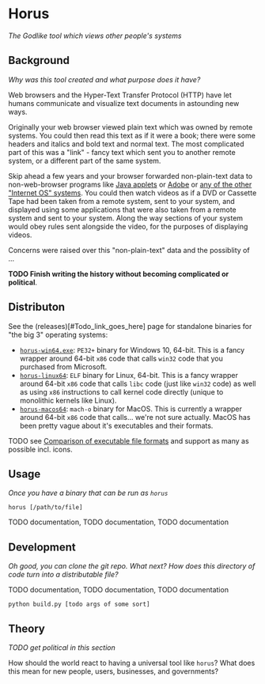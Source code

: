 
# Horus

_The Godlike tool which views other people's systems_

## Background

_Why was this tool created and what purpose does it have?_

Web browsers and the Hyper-Text Transfer Protocol (HTTP) have let
humans communicate and visualize text documents in astounding new ways.

Originally your web browser viewed plain text which was owned by remote systems. You could then
read this text as if it were a book; there were some headers and italics and bold text and normal text.
The most complicated part of this was a "link" - fancy text which sent you to another remote system, or
a different part of the same system.

Skip ahead a few years and your browser forwarded non-plain-text data to non-web-browser programs like
[Java applets](https://en.wikipedia.org/wiki/Java_applet) or [Adobe](https://en.wikipedia.org/wiki/Adobe_Flash_Player) or [any of the other "Internet OS" systems](https://en.wikipedia.org/wiki/Internet_OS). You could then watch videos as if a DVD or Cassette Tape had been taken from a remote system, sent to your system, and displayed using some applications that were also taken from a remote system and sent to your system. Along the way sections of your system would obey rules sent alongside the video, for the purposes of displaying videos.

Concerns were raised over this "non-plain-text" data and the possiblity of ...


**TODO Finish writing the history without becoming complicated or political**.


## Distributon

See the (releases)[#Todo_link_goes_here] page for standalone binaries for "the big 3" operating systems:

 - [`horus-win64.exe`](#TODO_link): `PE32+` binary for Windows 10, 64-bit. This is a fancy wrapper around 64-bit `x86` code that calls `win32` code that you purchased from Microsoft.
 - [`horus-linux64`](#Todo_link): `ELF` binary for Linux, 64-bit. This is a fancy wrapper around 64-bit `x86` code that calls `libc` code (just like `win32` code) as well as using `x86` instructions to call kernel code directly (unique to monolithic kernels like Linux).
 - [`horus-macos64`](#Todo_link): `mach-o` binary for MacOS. This is currently a wrapper around 64-bit `x86` code that calls... we're not sure actually. MacOS has been pretty vague about it's executables and their formats.

TODO see [Comparison of executable file formats](https://en.wikipedia.org/wiki/Comparison_of_executable_file_formats)
and support as many as possible incl. icons.

## Usage

_Once you have a binary that can be run as `horus`_

```
horus [/path/to/file]
```

TODO documentation, TODO documentation, TODO documentation

## Development

_Oh good, you can clone the git repo. What next? How does this directory of code turn into a distributable file?_


TODO documentation, TODO documentation, TODO documentation

```
python build.py [todo args of some sort]
```

## Theory

_TODO get political in this section_


How should the world react to having a universal tool like `horus`? What does this mean
for new people, users, businesses, and governments?


